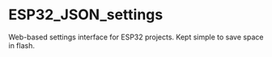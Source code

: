 # ESP32_JSON_settings
Web-based settings interface for ESP32 projects. Kept simple to save space in flash.

